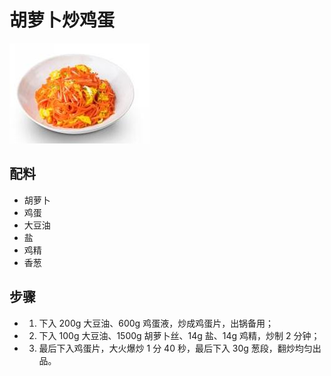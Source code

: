 # 胡萝卜炒鸡蛋

![胡萝卜炒鸡蛋](/images/胡萝卜炒鸡蛋.jpg)

## 配料

- 胡萝卜
- 鸡蛋
- 大豆油
- 盐
- 鸡精
- 香葱

## 步骤

- 1. 下入 200g 大豆油、600g 鸡蛋液，炒成鸡蛋片，出锅备用；
- 2. 下入 100g 大豆油、1500g 胡萝卜丝、14g 盐、14g 鸡精，炒制 2 分钟；
- 3. 最后下入鸡蛋片，大火爆炒 1 分 40 秒，最后下入 30g 葱段，翻炒均匀出品。
